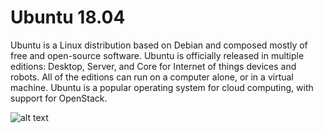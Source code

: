 # Ubuntu 18.04

Ubuntu is a Linux distribution based on Debian and composed mostly of free and open-source software. Ubuntu is officially released in multiple editions: Desktop, Server, and Core for Internet of things devices and robots. All of the editions can run on a computer alone, or in a virtual machine. Ubuntu is a popular operating system for cloud computing, with support for OpenStack.

![alt text](/assets/library/nodes/N003/thumbnail.png)